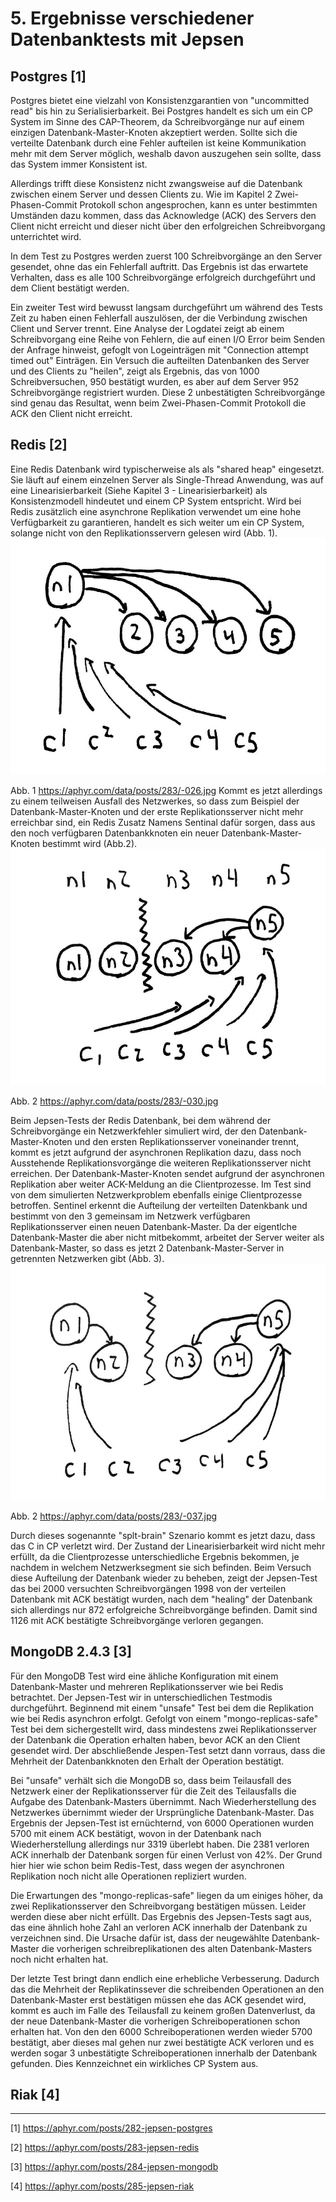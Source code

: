 # 5. Ergebnisse verschiedener Datenbanktests mit Jepsen
## Postgres [1]
Postgres bietet eine vielzahl von Konsistenzgarantien von "uncommitted read" bis hin zu Serialisierbarkeit. Bei Postgres handelt es sich um ein CP System im Sinne des CAP-Theorem, da Schreibvorgänge nur auf einem einzigen Datenbank-Master-Knoten akzeptiert werden. Sollte sich die verteilte Datenbank durch eine Fehler aufteilen ist keine Kommunikation mehr mit dem Server möglich, weshalb davon auszugehen sein sollte, dass das System immer Konsistent ist.

Allerdings trifft diese Konsistenz nicht zwangsweise auf die Datenbank zwischen einem Server und dessen Clients zu. Wie im Kapitel 2 Zwei-Phasen-Commit Protokoll schon angesprochen, kann es unter bestimmten Umständen dazu kommen, dass das Acknowledge (ACK) des Servers den Client nicht erreicht und dieser nicht über den erfolgreichen Schreibvorgang unterrichtet wird.

In dem Test zu Postgres werden zuerst 100 Schreibvorgänge an den Server gesendet, ohne das ein Fehlerfall auftritt. Das Ergebnis ist das erwartete Verhalten, dass es alle 100 Schreibvorgänge erfolgreich durchgeführt und dem Client bestätigt werden.

Ein zweiter Test wird bewusst langsam durchgeführt um während des Tests Zeit zu haben einen Fehlerfall auszulösen, der die Verbindung zwischen Client und Server trennt. Eine Analyse der Logdatei zeigt ab einem Schreibvorgang eine Reihe von Fehlern, die auf einen I/O Error beim Senden der Anfrage hinweist, gefoglt von Logeinträgen mit "Connection attempt timed out" Einträgen. Ein Versuch die aufteilten Datenbanken des Server und des Clients zu "heilen", zeigt als Ergebnis, das von 1000 Schreibversuchen, 950 bestätigt wurden, es aber auf dem Server 952 Schreibvorgänge registriert wurden. Diese 2 unbestätigten Schreibvorgänge sind genau das Resultat, wenn beim Zwei-Phasen-Commit Protokoll die ACK den Client nicht erreicht.

## Redis [2]
Eine Redis Datenbank wird typischerweise als als "shared heap" eingesetzt. Sie läuft auf einem einzelnen Server als Single-Thread Anwendung, was auf eine Linearisierbarkeit (Siehe Kapitel 3 - Linearisierbarkeit) als Konsistenzmodell hindeutet und einem CP System entspricht. 
Wird bei Redis zusätzlich eine asynchrone Replikation verwendet um eine hohe Verfügbarkeit zu garantieren, handelt es sich weiter um ein CP System, solange nicht von den Replikationsservern gelesen wird (Abb. 1).
![Image of -026](/jepsen/images/-026.jpg)

Abb. 1 https://aphyr.com/data/posts/283/-026.jpg
Kommt es jetzt allerdings zu einem teilweisen Ausfall des Netzwerkes, so dass zum Beispiel der Datenbank-Master-Knoten und der erste Replikationsserver nicht mehr erreichbar sind, ein Redis Zusatz Namens Sentinal dafür sorgen, dass aus den noch verfügbaren Datenbankknoten ein neuer Datenbank-Master-Knoten bestimmt wird (Abb.2). 
![Image of -030](/jepsen/images/-030.jpg)

Abb. 2 https://aphyr.com/data/posts/283/-030.jpg

Beim Jepsen-Tests der Redis Datenbank, bei dem während der Schreibvorgänge ein Netzwerkfehler simuliert wird, der den Datenbank-Master-Knoten und den ersten Replikationsserver voneinander trennt, kommt es jetzt aufgrund der asynchronen Replikation dazu, dass noch Ausstehende Replikationsvorgänge die weiteren Replikationsserver nicht erreichen. Der Datenbank-Master-Knoten sendet aufgrund der asynchronen Replikation aber weiter ACK-Meldung an die Clientprozesse. Im Test sind von dem simulierten Netzwerkproblem ebenfalls einige Clientprozesse betroffen. Sentinel erkennt die Aufteilung der verteilten Datenkbank und bestimmt von den 3 gemeinsam im Netzwerk verfügbaren Replikationsserver einen neuen Datenbank-Master. Da der eigentlche Datenbank-Master die aber nicht mitbekommt, arbeitet der Server weiter als Datenbank-Master, so dass es jetzt 2 Datenbank-Master-Server in getrennten Netzwerken gibt (Abb. 3).
![Image of -037](/jepsen/images/-037.jpg)

Abb. 2 https://aphyr.com/data/posts/283/-037.jpg

Durch dieses sogenannte "splt-brain" Szenario kommt es jetzt dazu, dass das C in CP verletzt wird. Der Zustand der Linearisierbarkeit wird nicht mehr erfüllt, da die Clientprozesse unterschiedliche Ergebnis bekommen, je nachdem in welchem Netzwerksegment sie sich befinden. 
Beim Versuch diese Aufteilung der Datenbank wieder zu beheben, zeigt der Jepsen-Test das bei 2000 versuchten Schreibvorgängen 1998 von der verteilen Datenbank mit ACK bestätigt wurden, nach dem "healing" der Datenbank sich allerdings nur 872 erfolgreiche Schreibvorgänge befinden. Damit sind 1126 mit ACK bestätigte Schreibvorgänge verloren gegangen.
## MongoDB 2.4.3 [3]
Für den MongoDB Test wird eine ähliche Konfiguration mit einem Datenbank-Master und mehreren Replikationsserver wie bei Redis betrachtet. 
Der Jepsen-Test wir in unterschiedlichen Testmodis durchgeführt. 
Beginnend mit einem "unsafe" Test bei dem die Replikation wie bei Redis asynchron erfolgt.
Gefolgt von einem "mongo-replicas-safe" Test bei dem sichergestellt wird, dass mindestens zwei Replikationsserver der Datenbank die Operation erhalten haben, bevor ACK an den Client gesendet wird.
Der abschließende Jespen-Test setzt dann vorraus, dass die Mehrheit der Datenbankknoten den Erhalt der Operation bestätigt.

Bei "unsafe" verhält sich die MongoDB so, dass beim Teilausfall des Netzwerk einer der Replikationsserver für die Zeit des Teilausfalls die Aufgabe des Datenbank-Masters übernimmt. Nach Wiederherstellung des Netzwerkes übernimmt wieder der Ursprüngliche Datenbank-Master. Das Ergebnis der Jepsen-Test ist ernüchternd, von 6000 Operationen wurden 5700 mit einem ACK bestätigt, wovon in der Datenbank nach Wiederherstellung allerdings nur 3319 überlebt haben. Die 2381 verloren ACK innerhalb der Datenbank sorgen für einen Verlust von 42%.
Der Grund hier hier wie schon beim Redis-Test, dass wegen der asynchronen Replikation noch nicht alle Operationen repliziert wurden.

Die Erwartungen des "mongo-replicas-safe" liegen da um einiges höher, da zwei Replikationsserver den Schreibvorgang bestätigen müssen. Leider werden diese aber nicht erfüllt. Das Ergebnis des Jepsen-Tests sagt aus, das eine ähnlich hohe Zahl an verloren ACK innerhalb der Datenbank zu verzeichnen sind. Die Ursache dafür ist, dass der neugewählte Datenbank-Master die vorherigen schreibreplikationen des alten Datenbank-Masters noch nicht erhalten hat.

Der letzte Test bringt dann endlich eine erhebliche Verbesserung. Dadurch das die Mehrheit der Replikatinssever die schreibenden Operationen an den Datenbank-Master erst bestätigen müssen ehe das ACK gesendet wird, kommt es auch im Falle des Teilausfall zu keinem großen Datenverlust, da der neue Datenbank-Master die vorherigen Schreiboperationen schon erhalten hat. Von den den 6000 Schreiboperationen werden wieder 5700 bestätigt, aber dieses mal gehen nur zwei bestätigte ACK verloren und es werden sogar 3 unbestätigte Schreiboperationen innerhalb der Datenbank gefunden. Dies Kennzeichnet ein wirkliches CP System aus.

## Riak [4]

___________________________________________________________________________

[1] https://aphyr.com/posts/282-jepsen-postgres

[2] https://aphyr.com/posts/283-jepsen-redis

[3] https://aphyr.com/posts/284-jepsen-mongodb

[4] https://aphyr.com/posts/285-jepsen-riak
